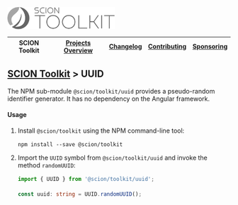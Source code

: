 <a href="/README.md"><img src="/resources/branding/scion-toolkit-banner.svg" height="50" alt="SCION Toolkit"></a>

| SCION Toolkit | [Projects Overview][menu-projects-overview] | [Changelog][menu-changelog] | [Contributing][menu-contributing] | [Sponsoring][menu-sponsoring] |  
| --- | --- | --- | --- | --- |

## [SCION Toolkit][menu-home] > UUID

The NPM sub-module `@scion/toolkit/uuid` provides a pseudo-random identifier generator. It has no dependency on the Angular framework.

#### Usage

1. Install `@scion/toolkit` using the NPM command-line tool: 
    ```
    npm install --save @scion/toolkit
    ```

1. Import the `UUID` symbol from `@scion/toolkit/uuid` and invoke the method `randomUUID`:
   
   ```typescript
   import { UUID } from '@scion/toolkit/uuid';
 
   const uuid: string = UUID.randomUUID();
   ```   

[menu-home]: /README.md
[menu-projects-overview]: /docs/site/projects-overview.md
[menu-changelog]: /docs/site/changelog/changelog.md
[menu-contributing]: /CONTRIBUTING.md
[menu-sponsoring]: /docs/site/sponsoring.md

